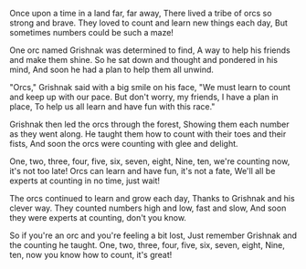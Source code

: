 Once upon a time in a land far, far away,
There lived a tribe of orcs so strong and brave.
They loved to count and learn new things each day,
But sometimes numbers could be such a maze!

One orc named Grishnak was determined to find,
A way to help his friends and make them shine.
So he sat down and thought and pondered in his mind,
And soon he had a plan to help them all unwind.

"Orcs," Grishnak said with a big smile on his face,
"We must learn to count and keep up with our pace.
But don't worry, my friends, I have a plan in place,
To help us all learn and have fun with this race."

Grishnak then led the orcs through the forest,
Showing them each number as they went along.
He taught them how to count with their toes and their fists,
And soon the orcs were counting with glee and delight.

One, two, three, four, five, six, seven, eight, Nine, ten,
we're counting now, it's not too late!
Orcs can learn and have fun, it's not a fate,
We'll all be experts at counting in no time, just wait!

The orcs continued to learn and grow each day,
Thanks to Grishnak and his clever way.
They counted numbers high and low, fast and slow,
And soon they were experts at counting, don't you know.

So if you're an orc and you're feeling a bit lost,
Just remember Grishnak and the counting he taught.
One, two, three, four, five, six, seven, eight, Nine, ten,
now you know how to count, it's great!
